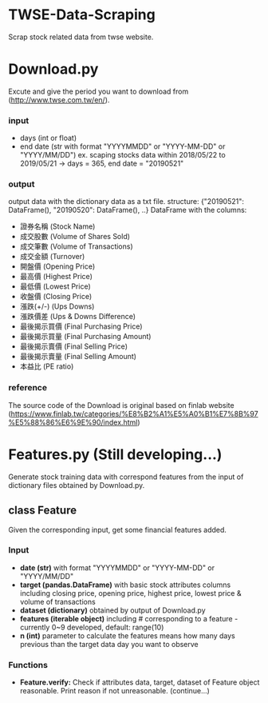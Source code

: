 # TWSE-Data-Scraping
Scrap stock related data from twse website.

# Download.py
Excute and give the period you want to download from (http://www.twse.com.tw/en/).
### input
- days (int or float)
- end date (str with format "YYYYMMDD" or "YYYY-MM-DD" or "YYYY/MM/DD")
ex. scaping stocks data within 2018/05/22 to 2019/05/21
  -> days = 365, end date = "20190521"
### output
output data with the dictionary data as a txt file.
structure: {"20190521": DataFrame(), "20190520": DataFrame(), ..}
DataFrame with the columns:
- 證券名稱 (Stock Name)
- 成交股數 (Volume of Shares Sold)
- 成交筆數 (Volume of Transactions)
- 成交金額 (Turnover)
- 開盤價 (Opening Price)
- 最高價 (Highest Price)
- 最低價 (Lowest Price)
- 收盤價 (Closing Price)
- 漲跌(+/-) (Ups Downs)
- 漲跌價差 (Ups & Downs Difference)
- 最後揭示買價 (Final Purchasing Price)
- 最後揭示買量 (Final Purchasing Amount)
- 最後揭示賣價 (Final Selling Price)
- 最後揭示賣量 (Final Selling Amount)
- 本益比 (PE ratio)
### reference
The source code of the Download is original based on finlab website (https://www.finlab.tw/categories/%E8%B2%A1%E5%A0%B1%E7%8B%97%E5%88%86%E6%9E%90/index.html)

# Features.py (Still developing...)
Generate stock training data with correspond features from the input of dictionary files obtained by Download.py.

## class Feature
Given the corresponding input, get some financial features added.
### Input
- **date (str)**
  with format "YYYYMMDD" or "YYYY-MM-DD" or "YYYY/MM/DD"
- **target (pandas.DataFrame)**
  with basic stock attributes columns including closing price, opening price, highest price, lowest price & volume of transactions
- **dataset (dictionary)**
  obtained by output of Download.py
- **features (iterable object)**
  including # corresponding to a feature - currently 0~9 developed, default: range(10)
- **n (int)**
  parameter to calculate the features means how many days previous than the target data day you want to observe
### Functions
- **Feature.verify:**
  Check if attributes data, target, dataset of Feature object reasonable. Print reason if not unreasonable.
(continue...)


